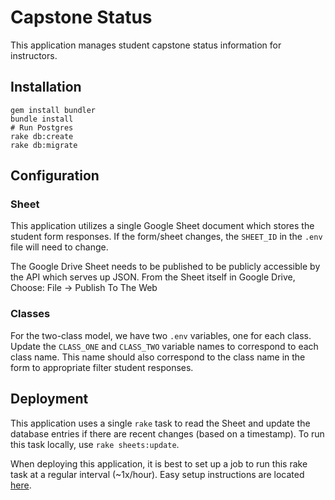 # Capstone Status
This application manages student capstone status information for instructors.

## Installation
```
gem install bundler
bundle install
# Run Postgres
rake db:create
rake db:migrate
```

## Configuration
### Sheet
This application utilizes a single Google Sheet document which stores the student form responses. If the form/sheet changes, the `SHEET_ID` in the `.env` file will need to change.

The Google Drive Sheet needs to be published to be publicly accessible by the API which serves up JSON. From the Sheet itself in Google Drive, Choose: File -> Publish To The Web

### Classes
For the two-class model, we have two `.env` variables, one for each class. Update the `CLASS_ONE` and `CLASS_TWO` variable names to correspond to each class name. This name should also correspond to the class name in the form to appropriate filter student responses.

## Deployment
This application uses a single `rake` task to read the Sheet and update the database entries if there are recent changes (based on a timestamp). To run this task locally, use `rake sheets:update`.

When deploying this application, it is best to set up a job to run this rake task at a regular interval (~1x/hour). Easy setup instructions are located [here](https://devcenter.heroku.com/articles/scheduler).
